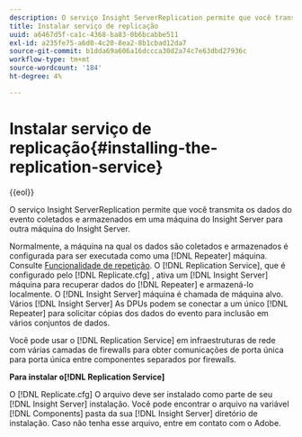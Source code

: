 ```yaml
---
description: O serviço Insight ServerReplication permite que você transmita os dados do evento coletados e armazenados em uma máquina do Insight Server para outra máquina do Insight Server.
title: Instalar serviço de replicação
uuid: a6467d5f-ca1c-4368-ba83-0b6bcabbe511
exl-id: a235fe75-a6d0-4c20-8ea2-8b1cbad12da7
source-git-commit: b1dda69a606a16dccca30d2a74c7e63dbd27936c
workflow-type: tm+mt
source-wordcount: '184'
ht-degree: 4%

---
```


# Instalar serviço de replicação{#installing-the-replication-service}

{{eol}}

O serviço Insight ServerReplication permite que você transmita os dados do evento coletados e armazenados em uma máquina do Insight Server para outra máquina do Insight Server.

Normalmente, a máquina na qual os dados são coletados e armazenados é configurada para ser executada como uma [!DNL Repeater] máquina. Consulte [Funcionalidade de repetição](../../../home/c-inst-svr/c-rptr-fntly/c-rptr-fntly.md). O [!DNL Replication Service], que é configurado pelo [!DNL Replicate.cfg] , ativa um [!DNL Insight Server] máquina para recuperar dados do [!DNL Repeater] e armazená-lo localmente. O [!DNL Insight Server] máquina é chamada de máquina alvo. Vários [!DNL Insight Server] As DPUs podem se conectar a um único [!DNL Repeater] para solicitar cópias dos dados do evento para inclusão em vários conjuntos de dados.

Você pode usar o [!DNL Replication Service] em infraestruturas de rede com várias camadas de firewalls para obter comunicações de porta única para porta única entre componentes separados por firewalls.

**Para instalar o[!DNL Replication Service]**

O [!DNL Replicate.cfg] O arquivo deve ser instalado como parte de seu [!DNL Insight Server] instalação. Você pode encontrar o arquivo na variável [!DNL Components] pasta da sua [!DNL Insight Server] diretório de instalação. Caso não tenha esse arquivo, entre em contato com o Adobe.
